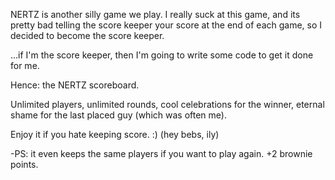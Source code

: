 NERTZ is another silly game we play. 
I really suck at this game, and its pretty bad 
telling the score keeper your score at the end of each
game, so I decided to become the score keeper.

...if I'm the score keeper, then I'm going to write some code 
to get it done for me. 

Hence: the NERTZ scoreboard.

Unlimited players, unlimited rounds, cool celebrations for the winner,
eternal shame for the last placed guy (which was often me). 

Enjoy it if you hate keeping score. :)
(hey bebs, ily)

-PS: it even keeps the same players if you want to play again. +2 brownie points.
